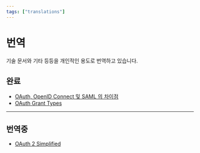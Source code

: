 ```yaml
---
tags: ["translations"]
---
```


# 번역

기술 문서와 기타 등등을 개인적인 용도로 번역하고 있습니다.

## 완료

- [OAuth, OpenID Connect 및 SAML 의 차이점](oauth_openid_connect_saml.md)
- [OAuth Grant Types](oauth_grant_types.md)

---

## 번역중

- [OAuth 2 Simplified](oauth2_simplified.md)

<TagLinks />